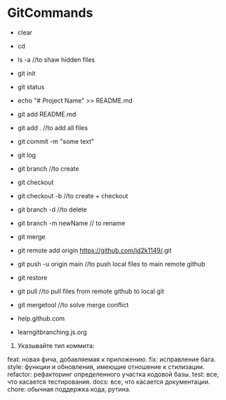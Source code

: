 # GitCommands

- clear
- cd <project dir>
- ls -a //to shaw hidden files
- git init
- git status
- echo "# Project Name" >> README.md
- git add README.md
- git add . //to add all files
- git commit -m "some text"
- git log
- git branch <new branch name> //to create
- git checkout <new branch name> 
- git checkout -b <new branch name> //to create + checkout
- git branch -d <branch name> //to delete
- git branch -m newName // to rename
- git merge <another branch name>
- git remote add origin https://github.com/id2k1149/<MyProjectName>.git
- git push -u origin main //to push local files to main remote github
- git restore <file>  
- git pull //to pull files from remote github to local git
- git mergetool //to solve merge conflict

- help.github.com
- learngitbranching.js.org


1. Указывайте тип коммита:

feat: новая фича, добавляемая к приложению.
fix: исправление бага.
style: функции и обновления, имеющие отношение к стилизации.
refactor: рефакторинг определенного участка кодовой базы.
test: все, что касается тестирования.
docs: все, что касается документации.
chore: обычная поддержка кода, рутина.
